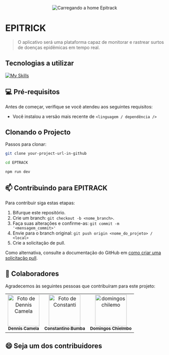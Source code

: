 
<!-- Imagem da home do projeto -->
<p align="center">
  <img src="../.github/example.png" alt="Carregando a home Epitrack">
</p>

# EPITRICK
> O aplicativo será uma plataforma capaz de monitorar e rastrear surtos de doenças epidêmicas em tempo real.

## Tecnologias a utilizar
[![My Skills](https://skillicons.dev/icons?i=js,nodejs,express,sequelize,vite,react,tailwind)](https://skillicons.dev)


## 💻 Pré-requisitos
Antes de começar, verifique se você atendeu aos seguintes requisitos:

- Você instalou a versão mais recente de `<linguagem / dependência />`

## Clonando o Projecto
Passos para clonar:

```bash
git clone your-project-url-in-github
```

```bash
cd EPTRACK
```
```bash
npm run dev
```

## 📫 Contribuindo para EPITRACK

Para contribuir siga estas etapas:

1. Bifurque este repositório.
2. Crie um branch: `git checkout -b <nome_branch>`.
3. Faça suas alterações e confirme-as: `git commit -m '<mensagem_commit>'`
4. Envie para o branch original: `git push origin <nome_do_projeto> / <local>`
5. Crie a solicitação de pull.

Como alternativa, consulte a documentação do GitHub em [como criar uma solicitação pull](https://help.github.com/en/github/collaborating-with-issues-and-pull-requests/creating-a-pull-request).

## 🤝 Colaboradores
Agradecemos às seguintes pessoas que contribuíram para este projeto:

<table>
  <tr>
    <td align="center">
      <a href="#" title="dinis camela">
        <img src="https://avatars.githubusercontent.com/u/123247070?v=4" width="100px;" alt="Foto de Dennis Camela"/><br>
        <sub>
          <b>Dennis Camela</b>
        </sub>
      </a>
    </td>
    <td align="center">
      <a href="#" title="Constantino Bumba">
        <img src="https://avatars.githubusercontent.com/u/171385425?v=4" width="100px;" alt="Foto de Constanti"/><br>
        <sub>
          <b>Constantino Bumba</b>
        </sub>
      </a>
    </td>
    <td align="center">
      <a href="#" title="Domingos Chelembo">
        <img src="https://miro.medium.com/max/360/0*1SkS3mSorArvY9kS.jpg" width="100px;" alt="domingos chilemo"/><br>
        <sub>
          <b>Domingos Chielmbo</b>
        </sub>
      </a>
    </td>
  </tr>
</table>

## 😄 Seja um dos contribuidores
